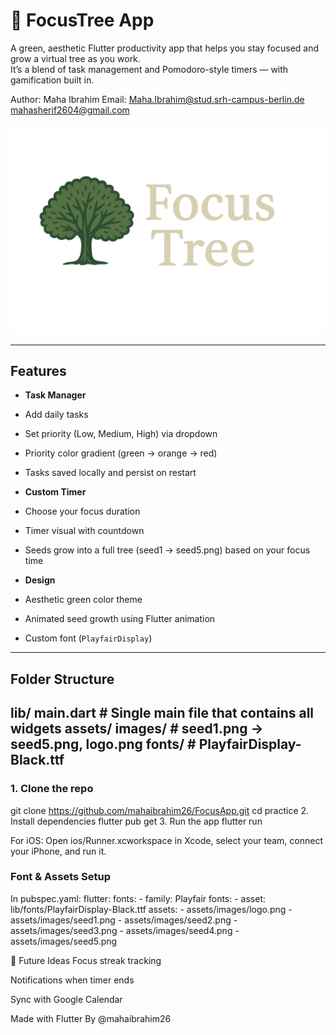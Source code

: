 # 🌱 FocusTree App

A green, aesthetic Flutter productivity app that helps you stay focused and grow a virtual tree as you work.  
It’s a blend of task management and Pomodoro-style timers — with gamification built in.

Author: Maha Ibrahim
Email: Maha.Ibrahim@stud.srh-campus-berlin.de 
       mahasherif2604@gmail.com

![FocusTree Logo](assets/images/logo.PNG) 

---

##  Features

-  **Task Manager**
  - Add daily tasks
  - Set priority (Low, Medium, High) via dropdown
  - Priority color gradient (green → orange → red)
  - Tasks saved locally and persist on restart

-  **Custom Timer**
  - Choose your focus duration
  - Timer visual with countdown
  - Seeds grow into a full tree (seed1 → seed5.png) based on your focus time

-  **Design**
  - Aesthetic green color theme
  - Animated seed growth using Flutter animation
  - Custom font (`PlayfairDisplay`)

---

##  Folder Structure
lib/
main.dart # Single main file that contains all widgets
assets/
images/ # seed1.png → seed5.png, logo.png
fonts/ # PlayfairDisplay-Black.ttf
---

### 1. Clone the repo

git clone https://github.com/mahaibrahim26/FocusApp.git
cd practice
2. Install dependencies
flutter pub get
3. Run the app
flutter run

For iOS: Open ios/Runner.xcworkspace in Xcode, select your team, connect your iPhone, and run it.

### Font & Assets Setup

In pubspec.yaml:
flutter:
    fonts:
    - family: Playfair
      fonts:
        - asset: lib/fonts/PlayfairDisplay-Black.ttf
    assets:
        - assets/images/logo.png
        - assets/images/seed1.png
        - assets/images/seed2.png
        - assets/images/seed3.png
        - assets/images/seed4.png
        - assets/images/seed5.png

🚀 Future Ideas
Focus streak tracking

Notifications when timer ends

Sync with Google Calendar

Made with Flutter
By @mahaibrahim26

